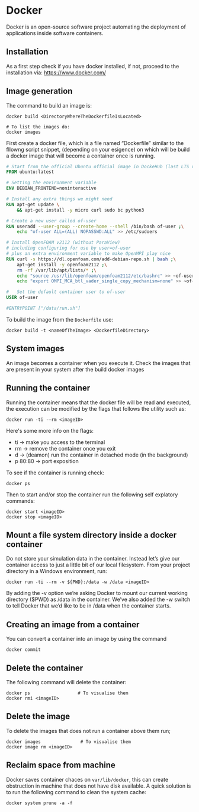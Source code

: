 # Docker

Docker is an open-source software project automating the deployment of applications inside software containers.

## Installation
As a first step check if you have docker installed, if not, proceed to the installation via: https://www.docker.com/

## Image generation

The command to build an image is:

```console
docker build <DirectoryWhereTheDockerfileIsLocated>

# To list the images do:
docker images
```

First create a docker file, which is a file named “Dockerfile” similar to the fllowng script snippet, 
(depending on your esigence) on which will be build a docker image that will become a container once is
running. 

```Dockerfile
# Start from the official Ubuntu official image in DockeHub (last LTS version)
FROM ubuntu:latest    

# Setting the environment variable 
ENV DEBIAN_FRONTEND=noninteractive

# Install any extra things we might need
RUN apt-get update \
	&& apt-get install -y micro curl sudo bc python3 

# Create a new user called of-user
RUN useradd --user-group --create-home --shell /bin/bash of-user ;\
	echo "of-user ALL=(ALL) NOPASSWD:ALL" >> /etc/sudoers

# Install OpenFOAM v2112 (without ParaView)
# including configuring for use by user=of-user
# plus an extra environment variable to make OpenMPI play nice
RUN curl -s https://dl.openfoam.com/add-debian-repo.sh | bash ;\
	apt-get install -y openfoam2112 ;\
	rm -rf /var/lib/apt/lists/* ;\
	echo "source /usr/lib/openfoam/openfoam2112/etc/bashrc" >> ~of-user/.bashrc ;\
	echo "export OMPI_MCA_btl_vader_single_copy_mechanism=none" >> ~of-user/.bashrc;

#   Set the default container user to of-user
USER of-user

#ENTRYPOINT ["/data/run.sh"]
```
To build the image from the ```Dockerfile``` use:

```console
docker build -t <nameOfTheImage> <DockerfileDirectory>
```
## System images
An image becomes a container when you execute it. Check the images that are present in your system after the build 
docker images

## Running the container
Running the container means that the docker file will be read and executed, the execution
can be modified by the flags that follows the utility such as:

```console
docker run -ti -–rm <imageID>
```
Here's some more info on the flags:

  - ti       → make you access to the terminal
  - rm       →   remove the container once you exit
  - d        →  (deamon) run the container in detached mode (in the background)
  - p 80:80  →   port exposition

To see if the container is running check:

```console
docker ps
```
Then to start and/or stop the container run the following self explatory commands:

```console
docker start <imageID>
docker stop <imageID>
```

## Mount a file system directory inside a docker container
Do not store your simulation data in the container. Instead let’s give our 
container access to just a little bit of our local filesystem. From your project
directory in a Windows environment, run:

```console
docker run -ti --rm -v ${PWD}:/data -w /data <imageID>
```
By adding the -v option we’re asking Docker to mount our current working directory
($PWD) as /data in the container. We’ve also added the -w switch to tell Docker
that we’d like to be in /data when the container starts.

## Creating an image from a container 
You can convert a container into an image by using the command

```console
docker commit 
```
## Delete the container
The following command will delete the container:

```console
docker ps				   # To visualise them
docker rmi <imageID>
```

## Delete the image
To delete the images that does not run a container above them run;

```
docker images  				# To visualise them
docker image rm <imageID>
```

## Reclaim space from machine

Docker saves container chaces on ```var/lib/docker```, this can create obstruction in machine that
does not have disk available. A quick solution is to run the following command to clean the system cache:
```console
docker system prune -a -f
```
